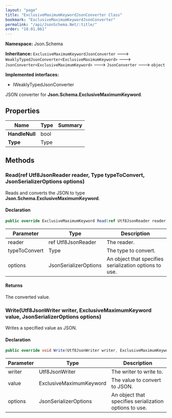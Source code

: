 ```yaml
---
layout: "page"
title: "ExclusiveMaximumKeywordJsonConverter Class"
bookmark: "ExclusiveMaximumKeywordJsonConverter"
permalink: "/api/JsonSchema.Net/:title/"
order: "10.01.061"
---
```

**Namespace:** Json.Schema

**Inheritance:**
`ExclusiveMaximumKeywordJsonConverter`
 🡒 
`WeaklyTypedJsonConverter<ExclusiveMaximumKeyword>`
 🡒 
`JsonConverter<ExclusiveMaximumKeyword>`
 🡒 
`JsonConverter`
 🡒 
`object`

**Implemented interfaces:**

- IWeaklyTypedJsonConverter

JSON converter for **Json.Schema.ExclusiveMaximumKeyword**.

## Properties

| Name | Type | Summary |
|---|---|---|
| **HandleNull** | bool |  |
| **Type** | Type |  |

## Methods

### Read(ref Utf8JsonReader reader, Type typeToConvert, JsonSerializerOptions options)

Reads and converts the JSON to type **Json.Schema.ExclusiveMaximumKeyword**.

#### Declaration

```c#
public override ExclusiveMaximumKeyword Read(ref Utf8JsonReader reader, Type typeToConvert, JsonSerializerOptions options)
```

| Parameter | Type | Description |
|---|---|---|
| reader | ref Utf8JsonReader | The reader. |
| typeToConvert | Type | The type to convert. |
| options | JsonSerializerOptions | An object that specifies serialization options to use. |


#### Returns

The converted value.

### Write(Utf8JsonWriter writer, ExclusiveMaximumKeyword value, JsonSerializerOptions options)

Writes a specified value as JSON.

#### Declaration

```c#
public override void Write(Utf8JsonWriter writer, ExclusiveMaximumKeyword value, JsonSerializerOptions options)
```

| Parameter | Type | Description |
|---|---|---|
| writer | Utf8JsonWriter | The writer to write to. |
| value | ExclusiveMaximumKeyword | The value to convert to JSON. |
| options | JsonSerializerOptions | An object that specifies serialization options to use. |


